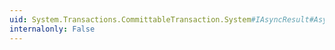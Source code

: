 ```yaml
---
uid: System.Transactions.CommittableTransaction.System#IAsyncResult#AsyncState
internalonly: False
---
```

